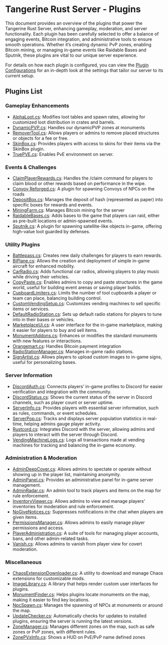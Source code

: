 # Tangerine Rust Server - Plugins

This document provides an overview of the plugins that power the Tangerine Rust Server, enhancing gameplay, moderation, and server functionality. Each plugin has been carefully selected to offer a balance of engaging events, Bitcoin integration, and administrative tools to ensure smooth operations. Whether it’s creating dynamic PvP zones, enabling Bitcoin mining, or managing in-game events like Raidable Bases and Sputnik, these plugins are vital to our unique server experience.

For details on how each plugin is configured, you can view the [Plugin Configurations](/plugins/config/) for an in-depth look at the settings that tailor our server to its current setup.

## Plugins List

### Gameplay Enhancements

- [AlphaLoot.cs](https://chaoscode.io/resources/alphaloot.13/): Modifies loot tables and spawn rates, allowing for customized loot distribution in crates and barrels.
- [DynamicPVP.cs](https://umod.org/plugins/dynamic-pvp): Handles our dynamicPVP zones at monuments
- [RemoverTool.cs](https://umod.org/plugins/remover-tool): Allows players or admins to remove placed structures or objects for a fee or free.
- [SkinBox.cs](https://chaoscode.io/resources/skinbox.17/): Provides players with access to skins for their items via the SkinBox plugin.
- [TruePVE.cs](https://umod.org/plugins/true-pve): Enables PvE environment on server.

### Events & Challenges

- [ClaimPlayerRewards.cs](https://github.com/goodmorningbitcoin/Claim-Player-Rewards): Handles the /claim command for players to claim blood or other rewards based on performance in the wipe.
- [Convoy Reforged.cs](https://codefling.com/plugins/convoy-reforged): A plugin for spawning Convoys of NPCs on the roads
- [DepositBox.cs](https://github.com/goodmorningbitcoin/DepositBox): Manages the deposit of hash (represented as paper) into specific boxes for rewards and events.
- [MiningFarm.cs](https://codefling.com/plugins/miningfarm): Manages Bitcoin mining for the server
- [RaidableBases.cs](https://lone.design/product/raidable-bases-rust-plugin/): Adds bases to the game that players can raid, either as pre-built locations or admin-spawned events.
- [Sputnik.cs](https://lone.design/product/sputnik/): A plugin for spawning satellite-like objects in-game, offering high-value loot guarded by defenses.

### Utility Plugins

- [Battlepass.cs](https://codefling.com/plugins/battlepass): Creates new daily challenges for players to earn rewards.
- [BiPlane.cs](https://lone.design/product/biplane-rust-plugin/): Allows the creation and deployment of simple in-game aircraft for enhanced mobility.
- [CarRadio.cs](https://umod.org/plugins/car-radio): Adds functional car radios, allowing players to play music while driving their vehicles.
- [CopyPaste.cs](https://umod.org/plugins/copy-paste): Enables admins to copy and paste structures in the game world, useful for building event arenas or saving player builds.
- [CupboardLimiters.cs](https://umod.org/plugins/cupboard-limiter): Limits the number of tool cupboards a player or team can place, balancing building control.
- [CustomVendingSetup.cs](https://umod.org/plugins/custom-vending-setup): Customizes vending machines to sell specific items or services.
- [DefaultRadioStation.cs](https://umod.org/plugins/default-radio-station): Sets up default radio stations for players to tune into in their bases or vehicles.
- [MarketplaceUi.cs](https://codefling.com/plugins/marketplace): A user interface for the in-game marketplace, making it easier for players to buy and sell items.
- [MonumentAddons.cs](https://umod.org/plugins/monument-addons): Enhances or modifies the standard monuments with new features or interactions.
- [Orangemart.cs](https://github.com/rustysats/orangemart.cs): Handles Bitcoin payment integration
- [RadioStationManager.cs](https://umod.org/plugins/radio-station-manager): Manages in-game radio stations.
- [SignArtist.cs](https://umod.org/plugins/sign-artist): Allows players to upload custom images to in-game signs, useful for personalizing bases.

### Server Information

- [DiscordAuth.cs](https://umod.org/plugins/discord-auth): Connects players’ in-game profiles to Discord for easier verification and integration with the community.
- [DiscordStatus.cs](https://umod.org/plugins/discord-status): Shows the current status of the server in Discord channels, such as player count or server uptime.
- [ServerInfo.cs](https://umod.org/plugins/server-info): Provides players with essential server information, such as rules, commands, or event schedules.
- [ServerPop.cs](https://codefling.com/plugins/server-pop): Tracks and displays server population statistics in real-time, helping admins gauge player activity.
- [Rustcord.cs](https://umod.org/plugins/rustcord): Integrates Discord with the server, allowing admins and players to interact with the server through Discord.
- [VendingMachineLogs.cs](https://umod.org/plugins/vending-machine-logs): Logs all transactions made at vending machines for tracking and balancing the in-game economy.

### Administration & Moderation

- [AdminDeepCover.cs](https://umod.org/plugins/admin-deep-cover): Allows admins to spectate or operate without showing up in the player list, maintaining anonymity.
- [AdminPanel.cs](https://umod.org/plugins/admin-panel): Provides an administrative panel for in-game server management.
- [AdminRadar.cs](https://umod.org/plugins/admin-radar): An admin tool to track players and items on the map for rule enforcement.
- [InventoryViewer.cs](https://umod.org/plugins/inventory-viewer): Allows admins to view and manage players’ inventories for moderation and rule enforcement.
- [NoGiveNotices.cs](https://umod.org/plugins/no-give-notices): Suppresses notifications in the chat when players are given items.
- [PermissionsManager.cs](https://codefling.com/plugins/permissions-manager): Allows admins to easily manage player permissions and access.
- [PlayerAdministration.cs](https://umod.org/plugins/player-administration): A suite of tools for managing player accounts, bans, and other admin-related tasks.
- [Vanish.cs](https://umod.org/plugins/vanish): Allows admins to vanish from player view for covert moderation.

### Miscellaneous

- [ChaosExtensionDownloader.cs](https://chaoscode.io/resources/chaos.321/): A utility to download and manage Chaos extensions for customizable mods.
- [ImageLibrary.cs](https://umod.org/plugins/image-library): A library that helps render custom user interfaces for plugins.
- [MonumentFinder.cs](https://umod.org/plugins/monument-finder): Helps plugins locate monuments on the map, making it easier to find key locations.
- [NpcSpawn.cs](https://codefling.com/extensions/npc-spawn): Manages the spawning of NPCs at monuments or around the map.
- [UpdateChecker.cs](https://codefling.com/plugins/update-checker): Automatically checks for updates to installed plugins, ensuring the server is running the latest versions.
- [ZoneManager.cs](https://umod.org/plugins/zone-manager): Manages different zones on the map, such as safe zones or PvP zones, with different rules.
- [ZonePVxInfo.cs](https://umod.org/plugins/zone-pvx-info): Shows a HUD on PvE/PvP name defined zones
